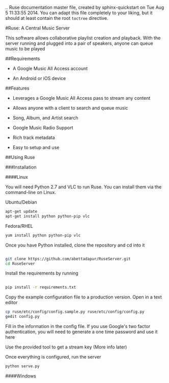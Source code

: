 .. Ruse documentation master file, created by
   sphinx-quickstart on Tue Aug  5 11:33:55 2014.
   You can adapt this file completely to your liking, but it should at least
   contain the root `toctree` directive.

#Ruse: A Central Music Server

This software allows collaborative playlist creation and playback. 
With the server running and plugged into a pair of speakers, anyone can queue music to be played

##Requirements

-   A Google Music All Access account

-   An Android or iOS device

##Features

-   Leverages a Google Music All Access pass to stream any content

-   Allows anyone with a client to search and queue music 

-   Song, Album, and Artist search

-   Google Music Radio Support

-   Rich track metadata

-   Easy to setup and use

##Using Ruse

###Installation


####Linux

You will need Python 2.7 and VLC to run Ruse. You can install them via the command-line on Linux.

Ubuntu/Debian

```bash
apt-get update
apt-get install python python-pip vlc
```

Fedora/RHEL

```bash
yum install python python-pip vlc
```

Once you have Python installed, clone the repository and cd into it

```bash

git clone https://github.com/abettadapur/RuseServer.git
cd RuseServer
```

Install the requirements by running 

```bash
   
pip install -r requirements.txt
```

Copy the example configuration file to a production version. Open in a text editor

```bash
cp ruse/etc/config/config.sample.py ruse/etc/config/config.py
gedit config.py
```

Fill in the information in the config file. If you use Google's two factor authentication, you will need to generate a one time password and use it here

Use the provided tool to get a stream key (More info later)

Once everything is configured, run the server 

```bash
python serve.py
```

####Windows


